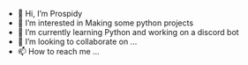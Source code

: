 - 👋 Hi, I’m Prospidy
- 👀 I’m interested in Making some python projects
- 🌱 I’m currently learning Python and working on a discord bot 
- 💞️ I’m looking to collaborate on ...
- 📫 How to reach me ...

<!---
Prospidy/Prospidy is a ✨ special ✨ repository because its `README.md` (this file) appears on your GitHub profile.
You can click the Preview link to take a look at your changes.
--->
